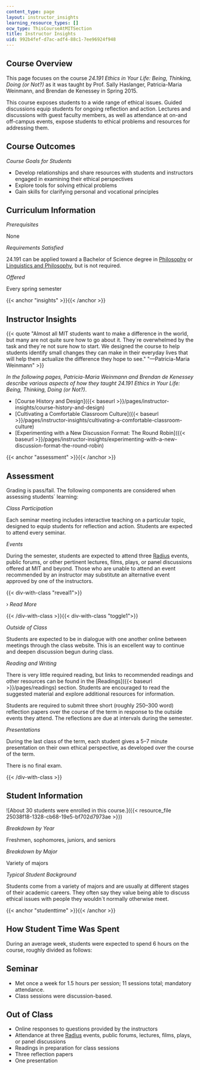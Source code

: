 ```yaml
---
content_type: page
layout: instructor_insights
learning_resource_types: []
ocw_type: ThisCourseAtMITSection
title: Instructor Insights
uid: 992b4fef-d7ac-adf4-88c1-7ee96924f948
---
```


Course Overview
---------------

This page focuses on the course _24.191 Ethics in Your Life: Being, Thinking, Doing (or Not?)_ as it was taught by Prof. Sally Haslanger, Patricia-Maria Weinmann, and Brendan de Kenessey in Spring 2015.

This course exposes students to a wide range of ethical issues. Guided discussions equip students for ongoing reflection and action. Lectures and discussions with guest faculty members, as well as attendance at on-and off-campus events, expose students to ethical problems and resources for addressing them.

Course Outcomes
---------------

_Course Goals for Students_

*   Develop relationships and share resources with students and instructors engaged in examining their ethical perspectives
*   Explore tools for solving ethical problems
*   Gain skills for clarifying personal and vocational principles

Curriculum Information
----------------------

_Prerequisites_

None

_Requirements Satisfied_

24.191 can be applied toward a Bachelor of Science degree in [Philosophy](http://web.mit.edu/philosophy/program1.html) or [Linguistics and Philosophy](http://web.mit.edu/philosophy/program2.html), but is not required.

_Offered_

Every spring semester

{{< anchor "insights" >}}{{< /anchor >}}

Instructor Insights
-------------------

{{< quote "Almost all MIT students want to make a difference in the world, but many are not quite sure how to go about it. They´re overwhelmed by the task and they´re not sure how to start. We designed the course to help students identify small changes they can make in their everyday lives that will help them actualize the difference they hope to see." "—Patricia-Maria Weinmann" >}}

_In the following pages, Patricia-Maria Weinmann and Brendan de Kenessey describe various aspects of how they taught_ _24.191 Ethics in Your Life: Being, Thinking, Doing (or Not?)_.

*   [Course History and Design]({{< baseurl >}}/pages/instructor-insights/course-history-and-design)
*   [Cultivating a Comfortable Classroom Culture]({{< baseurl >}}/pages/instructor-insights/cultivating-a-comfortable-classroom-culture)
*   [Experimenting with a New Discussion Format: The Round Robin]({{< baseurl >}}/pages/instructor-insights/experimenting-with-a-new-discussion-format-the-round-robin)

{{< anchor "assessment" >}}{{< /anchor >}}

Assessment
----------

Grading is pass/fail. The following components are considered when assessing students´ learning:

_Class Participation_

Each seminar meeting includes interactive teaching on a particular topic, designed to equip students for reflection and action. Students are expected to attend every seminar.

_Events_

During the semester, students are expected to attend three [Radius](https://radius.mit.edu) events, public forums, or other pertinent lectures, films, plays, or panel discussions offered at MIT and beyond. Those who are unable to attend an event recommended by an instructor may substitute an alternative event approved by one of the instructors.

{{< div-with-class "reveal1">}}

› _Read More_

{{< /div-with-class >}}{{< div-with-class "toggle1">}}

_Outside of Class_

Students are expected to be in dialogue with one another online between meetings through the class website. This is an excellent way to continue and deepen discussion begun during class.

_Reading and Writing_

There is very little required reading, but links to recommended readings and other resources can be found in the [Readings]({{< baseurl >}}/pages/readings) section. Students are encouraged to read the suggested material and explore additional resources for information.

Students are required to submit three short (roughly 250–300 word) reflection papers over the course of the term in response to the outside events they attend. The reflections are due at intervals during the semester.

_Presentations_

During the last class of the term, each student gives a 5–7 minute presentation on their own ethical perspective, as developed over the course of the term.

There is no final exam.

{{< /div-with-class >}}

Student Information
-------------------

![About 30 students were enrolled in this course.]({{< resource_file 25038f18-1328-cb68-19e5-bf702d7973ae >}})

_Breakdown by Year_

Freshmen, sophomores, juniors, and seniors

_Breakdown by Major_

Variety of majors

_Typical Student Background_

Students come from a variety of majors and are usually at different stages of their academic careers. They often say they value being able to discuss ethical issues with people they wouldn´t normally otherwise meet.

{{< anchor "studenttime" >}}{{< /anchor >}}

How Student Time Was Spent
--------------------------

During an average week, students were expected to spend 6 hours on the course, roughly divided as follows:

Seminar
-------

*   Met once a week for 1.5 hours per session; 11 sessions total; mandatory attendance.
*   Class sessions were discussion-based. 

Out of Class
------------

*   Online responses to questions provided by the instructors
*   Attendance at three [Radius](http://radius.mit.edu/) events, public forums, lectures, films, plays, or panel discussions
*   Readings in preparation for class sessions
*   Three reflection papers
*   One presentation